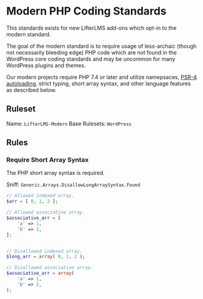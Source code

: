 Modern PHP Coding Standards
===========================

This standards exists for new LifterLMS add-ons which opt-in to the modern standard.

The goal of the modern standard is to require usage of less-archaic (though not necessarily bleeding edge) PHP code which are not found in the WordPress core coding standards and may be uncommon for many WordPress plugins and themes.

Our modern projects require PHP 7.4 or later and utilize namepsaces, [PSR-4 autoloading](https://www.php-fig.org/psr/psr-4/), strict typing, short array syntax, and other language features as described below.

## Ruleset

Name: `LifterLMS-Modern`
Base Rulesets: `WordPress`


## Rules

### Require Short Array Syntax

The PHP short array syntax is required.

Sniff: `Generic.Arrays.DisallowLongArraySyntax.Found`

```php
// Allowed indexed array.
$arr = [ 0, 1, 2 ];

// Allowed associative array.
$associative_arr = [
	'a' => 1,
	'b' => 2,
];


// Disallowed indexed array.
$long_arr = array( 0, 1, 2 );

// Disallowed associative array.
$associative_arr = array(
	'a' => 1,
	'b' => 2,
);
```

